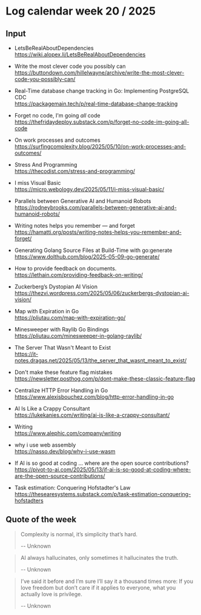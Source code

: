 # Log calendar week 20 / 2025


## Input
- LetsBeRealAboutDependencies<br>https://wiki.alopex.li/LetsBeRealAboutDependencies
- Write the most clever code you possibly can<br>https://buttondown.com/hillelwayne/archive/write-the-most-clever-code-you-possibly-can/


- Real-Time database change tracking in Go: Implementing PostgreSQL CDC<br>https://packagemain.tech/p/real-time-database-change-tracking
- Forget no code, I'm going *all* code<br>https://thefridaydeploy.substack.com/p/forget-no-code-im-going-all-code
- On work processes and outcomes<br>https://surfingcomplexity.blog/2025/05/10/on-work-processes-and-outcomes/
- Stress And Programming<br>https://thecodist.com/stress-and-programming/
- I miss Visual Basic<br>https://micro.webology.dev/2025/05/11/i-miss-visual-basic/
- Parallels between Generative AI and Humanoid Robots<br>https://rodneybrooks.com/parallels-between-generative-ai-and-humanoid-robots/
- Writing notes helps you remember — and forget<br>https://hamatti.org/posts/writing-notes-helps-you-remember-and-forget/
- Generating Golang Source Files at Build-Time with go:generate<br>https://www.dolthub.com/blog/2025-05-09-go-generate/
- How to provide feedback on documents.<br>https://lethain.com/providing-feedback-on-writing/
- Zuckerberg’s Dystopian AI Vision<br>https://thezvi.wordpress.com/2025/05/06/zuckerbergs-dystopian-ai-vision/

- Map with Expiration in Go<br>https://pliutau.com/map-with-expiration-go/

- Minesweeper with Raylib Go Bindings<br>https://pliutau.com/minesweeper-in-golang-raylib/

- The Server That Wasn't Meant to Exist<br>https://it-notes.dragas.net/2025/05/13/the_server_that_wasnt_meant_to_exist/



- Don't make these feature flag mistakes<br>https://newsletter.posthog.com/p/dont-make-these-classic-feature-flag
- Centralize HTTP Error Handling in Go<br>https://www.alexisbouchez.com/blog/http-error-handling-in-go
- AI Is Like a Crappy Consultant<br>https://lukekanies.com/writing/ai-is-like-a-crappy-consultant/
- Writing<br>https://www.alephic.com/company/writing
- why i use web assembly<br>https://nasso.dev/blog/why-i-use-wasm
- If AI is so good at coding … where are the open source contributions?<br>https://pivot-to-ai.com/2025/05/13/if-ai-is-so-good-at-coding-where-are-the-open-source-contributions/
- Task estimation: Conquering Hofstadter's Law<br>https://thesearesystems.substack.com/p/task-estimation-conquering-hofstadters



## Quote of the week

> Complexity is normal, it’s simplicity that’s hard.
>
> -- Unknown

> AI always hallucinates, only sometimes it hallucinates the truth.
>
> -- Unknown

> I’ve said it before and I’m sure I’ll say it a thousand times more: If you love freedom but don’t care if it applies to everyone, what you actually love is privilege.
>
> -- Unknown


